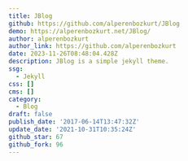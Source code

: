 ```yaml
---
title: JBlog
github: https://github.com/alperenbozkurt/JBlog
demo: https://alperenbozkurt.net/JBlog/
author: alperenbozkurt
author_link: https://github.com/alperenbozkurt
date: 2023-11-26T08:48:04.428Z
description: JBlog is a simple jekyll theme.
ssg:
  - Jekyll
css: []
cms: []
category:
  - Blog
draft: false
publish_date: '2017-06-14T13:47:32Z'
update_date: '2021-10-31T10:35:24Z'
github_star: 67
github_fork: 96
---
```

